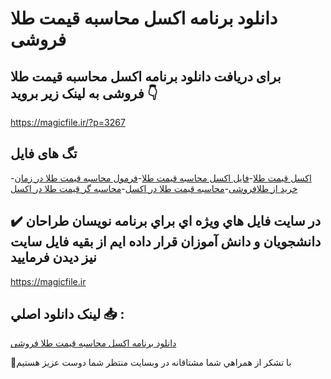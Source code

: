 # دانلود برنامه اکسل محاسبه قیمت طلا فروشی

## برای دریافت دانلود برنامه اکسل محاسبه قیمت طلا فروشی به لینک زیر بروید 👇

https://magicfile.ir/?p=3267

## تگ های فایل

-[اکسل قیمت طلا](https://magicfile.ir/product/%d8%a8%d8%b1%d9%86%d8%a7%d9%85%d9%87-%d8%a7%da%a9%d8%b3%d9%84-%d9%85%d8%ad%d8%a7%d8%b3%d8%a8%d9%87-%d9%82%db%8c%d9%85%d8%aa-%d8%b7%d9%84%d8%a7-%d9%81%d8%b1%d9%88%d8%b4%db%8c/)-[فایل اکسل محاسبه قیمت طلا](https://magicfile.ir/product/%d8%a8%d8%b1%d9%86%d8%a7%d9%85%d9%87-%d8%a7%da%a9%d8%b3%d9%84-%d9%85%d8%ad%d8%a7%d8%b3%d8%a8%d9%87-%d9%82%db%8c%d9%85%d8%aa-%d8%b7%d9%84%d8%a7-%d9%81%d8%b1%d9%88%d8%b4%db%8c/)-[فرمول محاسبه قیمت طلا در زمان خرید از طلافروشی](https://magicfile.ir/product/%d8%a8%d8%b1%d9%86%d8%a7%d9%85%d9%87-%d8%a7%da%a9%d8%b3%d9%84-%d9%85%d8%ad%d8%a7%d8%b3%d8%a8%d9%87-%d9%82%db%8c%d9%85%d8%aa-%d8%b7%d9%84%d8%a7-%d9%81%d8%b1%d9%88%d8%b4%db%8c/)-[محاسبه قیمت طلا در اکسل](https://magicfile.ir/product/%d8%a8%d8%b1%d9%86%d8%a7%d9%85%d9%87-%d8%a7%da%a9%d8%b3%d9%84-%d9%85%d8%ad%d8%a7%d8%b3%d8%a8%d9%87-%d9%82%db%8c%d9%85%d8%aa-%d8%b7%d9%84%d8%a7-%d9%81%d8%b1%d9%88%d8%b4%db%8c/)-[محاسبه گر قیمت طلا در اکسل](https://magicfile.ir/product/%d8%a8%d8%b1%d9%86%d8%a7%d9%85%d9%87-%d8%a7%da%a9%d8%b3%d9%84-%d9%85%d8%ad%d8%a7%d8%b3%d8%a8%d9%87-%d9%82%db%8c%d9%85%d8%aa-%d8%b7%d9%84%d8%a7-%d9%81%d8%b1%d9%88%d8%b4%db%8c/)

## ✔️ در سايت فايل هاي ويژه اي براي برنامه نويسان طراحان دانشجويان و دانش آموزان قرار داده ايم از بقيه فايل سايت نيز ديدن فرماييد

https://magicfile.ir


## لينک دانلود اصلي 📥 :

[دانلود برنامه اکسل محاسبه قیمت طلا فروشی](https://magicfile.ir/product/%d8%a8%d8%b1%d9%86%d8%a7%d9%85%d9%87-%d8%a7%da%a9%d8%b3%d9%84-%d9%85%d8%ad%d8%a7%d8%b3%d8%a8%d9%87-%d9%82%db%8c%d9%85%d8%aa-%d8%b7%d9%84%d8%a7-%d9%81%d8%b1%d9%88%d8%b4%db%8c/) 


🙏با تشکر از همراهي شما مشتاقانه در وبسایت منتظر شما دوست عزیز هستیم

